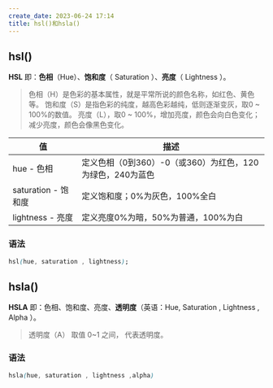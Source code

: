 ```yaml
---
create_date: 2023-06-24 17:14
title: hsl()和hsla()
---
```


## hsl()
**HSL** 即：**色相**（Hue）、**饱和度**（ Saturation ）、**亮度**（ Lightness ）。
> 色相（H）是色彩的基本属性，就是平常所说的颜色名称，如红色、黄色等。
> 饱和度（S）是指色彩的纯度，越高色彩越纯，低则逐渐变灰，取0 ~ 100%的数值。
> 亮度（L），取0 ~ 100%，增加亮度，颜色会向白色变化；减少亮度，颜色会像黑色变化。

|值	|描述|
|----|----|
|hue - 色相|定义色相（0到360）-0（或360）为红色，120为绿色，240为蓝色|
|saturation - 饱和度	|定义饱和度；0%为灰色，100%全白|
|lightness - 亮度	|定义亮度0%为暗，50%为普通，100%为白|
### 语法

```css
hsl(hue, saturation , lightness); 
```

## hsla()
**HSLA** 即：色相、饱和度、亮度、**透明度**（英语：Hue, Saturation , Lightness , Alpha ）。
> 透明度（A） 取值 0~1 之间， 代表透明度。
### 语法

```css
hsla(hue, saturation , lightness ,alpha)
```